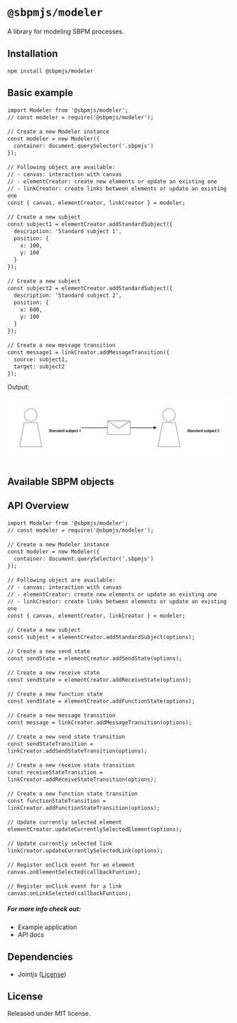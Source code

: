 # `@sbpmjs/modeler`

A library for modeling SBPM processes.

## Installation

```
npm install @sbpmjs/modeler
```

## Basic example

```
import Modeler from '@sbpmjs/modeler';
// const modeler = require('@sbpmjs/modeler');

// Create a new Modeler instance
const modeler = new Modeler({
  container: document.querySelector('.sbpmjs')
});

// Following object are available:
// - canvas: interaction with canvas
// - elementCreator: create new elements or update an existing one
// - linkCreator: create links between elements or update an existing one
const { canvas, elementCreator, linkCreator } = modeler;

// Create a new subject
const subject1 = elementCreator.addStandardSubject({
  description: 'Standard subject 1',
  position: {
    x: 100,
    y: 100
  }
});

// Create a new subject
const subject2 = elementCreator.addStandardSubject({
  description: 'Standard subject 2',
  position: {
    x: 600,
    y: 100
  }
});

// Create a new message transition
const message1 = linkCreator.addMessageTransition({
  source: subject1,
  target: subject2
});
```

Output:

<p align="center">
  <img src="https://raw.githubusercontent.com/mkolodiy/sbpmjs/master/packages/sbpm-modeler/assets/usage-basic-example.PNG" alt="Example application" />
</p>

## Available SBPM objects

## API Overview

```
import Modeler from '@sbpmjs/modeler';
// const modeler = require('@sbpmjs/modeler');

// Create a new Modeler instance
const modeler = new Modeler({
  container: document.querySelector('.sbpmjs')
});

// Following object are available:
// - canvas: interaction with canvas
// - elementCreator: create new elements or update an existing one
// - linkCreator: create links between elements or update an existing one
const { canvas, elementCreator, linkCreator } = modeler;

// Create a new subject
const subject = elementCreator.addStandardSubject(options);

// Create a new send state
const sendState = elementCreator.addSendState(options);

// Create a new receive state
const sendState = elementCreator.addReceiveState(options);

// Create a new function state
const sendState = elementCreator.addFunctionState(options);

// Create a new message transition
const message = linkCreator.addMessageTransition(options);

// Create a new send state transition
const sendStateTransition = linkCreator.addSendStateTransition(options);

// Create a new receive state transition
const receiveStateTransition = linkCreator.addReceiveStateTransition(options);

// Create a new function state transition
const functionStateTransition = linkCreator.addFunctionStateTransition(options);

// Update currently selected element
elementCreator.updateCurrentlySelectedElement(options);

// Update currently selected link
linkCreator.updateCurrentlySelectedLink(options);

// Register onClick event for an element
canvas.onElementSelected(callbackFuntion);

// Register onClick event for a link
canvas.onLinkSelected(callbackFuntion);
```

##### For more info check out:

- Example application
- API docs

## Dependencies

- Jointjs ([License](https://github.com/clientIO/joint/blob/master/LICENSE))

## License

Released under MIT license.
